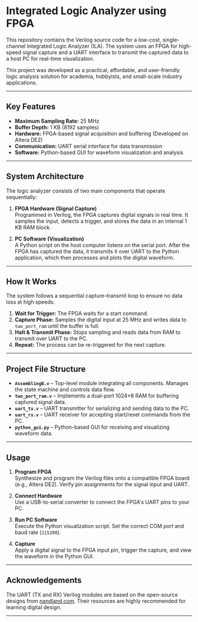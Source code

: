 # Integrated Logic Analyzer using FPGA

This repository contains the Verilog source code for a low-cost, single-channel Integrated Logic Analyzer (ILA). The system uses an FPGA for high-speed signal capture and a UART interface to transmit the captured data to a host PC for real-time visualization.

This project was developed as a practical, affordable, and user-friendly logic analysis solution for academia, hobbyists, and small-scale industry applications.

---

## Key Features
- **Maximum Sampling Rate:** 25 MHz  
- **Buffer Depth:** 1 KB (8192 samples)  
- **Hardware:** FPGA-based signal acquisition and buffering (Developed on Altera DE2)  
- **Communication:** UART serial interface for data transmission  
- **Software:** Python-based GUI for waveform visualization and analysis  

---

## System Architecture

The logic analyzer consists of two main components that operate sequentially:

1. **FPGA Hardware (Signal Capture)**  
   Programmed in Verilog, the FPGA captures digital signals in real time. It samples the input, detects a trigger, and stores the data in an internal 1 KB RAM block.

2. **PC Software (Visualization)**  
   A Python script on the host computer listens on the serial port. After the FPGA has captured the data, it transmits it over UART to the Python application, which then processes and plots the digital waveform.

---

## How It Works

The system follows a sequential capture-transmit loop to ensure no data loss at high speeds:

1. **Wait for Trigger:** The FPGA waits for a start command.  
2. **Capture Phase:** Samples the digital input at 25 MHz and writes data to `two_port_ram` until the buffer is full.  
3. **Halt & Transmit Phase:** Stops sampling and reads data from RAM to transmit over UART to the PC.  
4. **Repeat:** The process can be re-triggered for the next capture.  

---

## Project File Structure

- **`AssemblingB.v`** – Top-level module integrating all components. Manages the state machine and controls data flow.  
- **`two_port_ram.v`** – Implements a dual-port 1024×8 RAM for buffering captured signal data.  
- **`uart_tx.v`** – UART transmitter for serializing and sending data to the PC.  
- **`uart_rx.v`** – UART receiver for accepting start/reset commands from the PC.  
- **`python_gui.py`** – Python-based GUI for receiving and visualizing waveform data.  

---

## Usage

1. **Program FPGA**  
   Synthesize and program the Verilog files onto a compatible FPGA board (e.g., Altera DE2). Verify pin assignments for the signal input and UART.

2. **Connect Hardware**  
   Use a USB-to-serial converter to connect the FPGA's UART pins to your PC.

3. **Run PC Software**  
   Execute the Python visualization script. Set the correct COM port and baud rate (`115200`).

4. **Capture**  
   Apply a digital signal to the FPGA input pin, trigger the capture, and view the waveform in the Python GUI.

---

## Acknowledgements

The UART (TX and RX) Verilog modules are based on the open-source designs from [nandland.com](https://nandland.com). Their resources are highly recommended for learning digital design.

---
